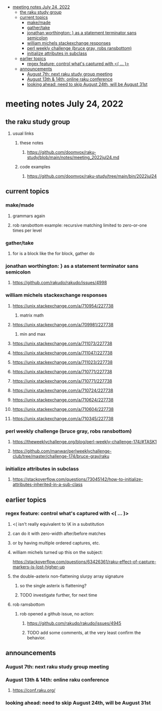 - [meeting notes July 24, 2022](#org0443046)
  - [the raku study group](#orgc5544c5)
  - [current topics](#org8d3e446)
    - [make/made](#org0807ad6)
    - [gather/take](#org194cebf)
    - [jonathan worthington: } as a statement terminator sans semicolon](#orgc49d269)
    - [william michels stackexchange responses](#org6cdca97)
    - [perl weekly challenge (bruce gray, robs ransbottom)](#org9bd2761)
    - [initialize attributes in subclass](#orge0a72fa)
  - [earlier topics](#orgacd146f)
    - [regex feature: control what's captured with <( &#x2026; )>](#org11ca2da)
  - [announcements](#orga53fd4b)
    - [August 7th: next raku study group meeting](#org7e4f75e)
    - [August 13th & 14th: online raku conference](#org076e14d)
    - [looking ahead: need to skip August 24th, will be August 31st](#org894bc87)


<a id="org0443046"></a>

# meeting notes July 24, 2022


<a id="orgc5544c5"></a>

## the raku study group

1.  usual links

    1.  these notes
    
        1.  <https://github.com/doomvox/raku-study/blob/main/notes/meeting_2022jul24.md>
    
    2.  code examples
    
        1.  <https://github.com/doomvox/raku-study/tree/main/bin/2022jul24>


<a id="org8d3e446"></a>

## current topics


<a id="org0807ad6"></a>

### make/made

1.  grammars again

2.  rob ransbottom example: recursive matching limited to zero-or-one times per level


<a id="org194cebf"></a>

### gather/take

1.  for is a block like the for block, gather do


<a id="orgc49d269"></a>

### jonathan worthington: } as a statement terminator sans semicolon

1.  <https://github.com/rakudo/rakudo/issues/4998>


<a id="org6cdca97"></a>

### william michels stackexchange responses

1.  <https://unix.stackexchange.com/a/710954/227738>

    1.  matrix math

2.  <https://unix.stackexchange.com/a/709981/227738>

    1.  min and max

3.  <https://unix.stackexchange.com/a/711073/227738>

4.  <https://unix.stackexchange.com/a/711047/227738>

5.  <https://unix.stackexchange.com/a/711023/227738>

6.  <https://unix.stackexchange.com/a/710771/227738>

7.  <https://unix.stackexchange.com/a/710771/227738>

8.  <https://unix.stackexchange.com/a/710724/227738>

9.  <https://unix.stackexchange.com/a/710624/227738>

10. <https://unix.stackexchange.com/a/710604/227738>

11. <https://unix.stackexchange.com/a/710345/227738>


<a id="org9bd2761"></a>

### perl weekly challenge (bruce gray, robs ransbottom)

1.  <https://theweeklychallenge.org/blog/perl-weekly-challenge-174/#TASK1>

2.  <https://github.com/manwar/perlweeklychallenge-club/tree/master/challenge-174/bruce-gray/raku>


<a id="orge0a72fa"></a>

### initialize attributes in subclass

1.  <https://stackoverflow.com/questions/73045142/how-to-initialize-attributes-inherited-in-a-sub-class>


<a id="orgacd146f"></a>

## earlier topics


<a id="org11ca2da"></a>

### regex feature: control what's captured with <( &#x2026; )>

1.  <( isn't really equivalent to \K in a substitution

2.  can do it with zero-width after/before matches

3.  or by having multiple ordered captures, etc.

4.  william michels turned up this on the subject:

    <https://stackoverflow.com/questions/63426361/raku-effect-of-capture-markers-is-lost-higher-up>

1.  the double-asterix non-flattening slurpy array signature

    1.  so the single asterix is flattening?
    
    2.  TODO investigate further, for next time

2.  rob ramsbottom

    1.  rob opened a github issue, no action:
    
        1.  <https://github.com/rakudo/rakudo/issues/4945>
        
        2.  TODO add some comments, at the very least confirm the behavior.


<a id="orga53fd4b"></a>

## announcements


<a id="org7e4f75e"></a>

### August 7th: next raku study group meeting


<a id="org076e14d"></a>

### August 13th & 14th: online raku conference

1.  <https://conf.raku.org/>


<a id="org894bc87"></a>

### looking ahead: need to skip August 24th, will be August 31st
